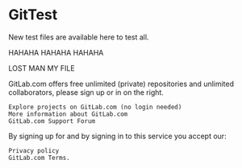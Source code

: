 # GitTest
New test files are available here to test all.

HAHAHA HAHAHA HAHAHA 

LOST MAN MY FILE








GitLab.com offers free unlimited (private) repositories and unlimited 
collaborators, please sign up or in on the right.

    Explore projects on GitLab.com (no login needed)
    More information about GitLab.com
    GitLab.com Support Forum

By signing up for and by signing in to this service you accept our:

    Privacy policy
    GitLab.com Terms.
